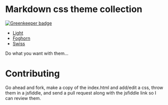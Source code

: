 # Markdown css theme collection

[![Greenkeeper badge](https://badges.greenkeeper.io/sinnerschrader/markdown-css.svg)](https://greenkeeper.io/)

* [Light](http://jasonm23.github.com/markdown-css-themes/index.html)
* [Foghorn](http://jasonm23.github.com/markdown-css-themes/foghorn.html)
* [Swiss](http://jasonm23.github.com/markdown-css-themes/swiss.html)

Do what you want with them... 

# Contributing

Go ahead and fork, make a copy of the index.html and add/edit a css, throw them in a jsfiddle, and send a pull request along with the jsfiddle link so I can review them.







